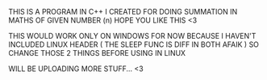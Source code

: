 THIS IS A PROGRAM IN C++ I CREATED FOR DOING SUMMATION IN MATHS OF GIVEN NUMBER (n)
HOPE YOU LIKE THIS <3 

THIS WOULD WORK ONLY ON WINDOWS FOR NOW BECAUSE I HAVEN'T INCLUDED LINUX HEADER  ( THE SLEEP FUNC IS DIFF IN BOTH AFAIK )
SO CHANGE THOSE 2 THINGS BEFORE USING IN LINUX

WILL BE UPLOADING MORE STUFF... <3
